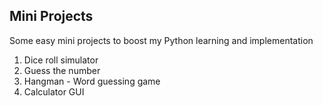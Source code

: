 ## Mini Projects

Some easy mini projects to boost my Python learning and implementation

1. Dice roll simulator
2. Guess the number
3. Hangman - Word guessing game
4. Calculator GUI

